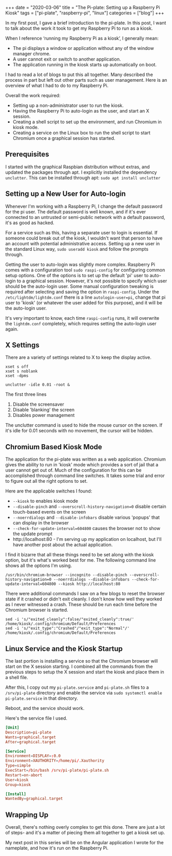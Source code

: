 +++ 
date = "2020-03-06"
title = "The Pi-plate: Setting up a Raspberry Pi Kiosk"
tags = ["pi-plate", "raspberry-pi", "linux"]
categories = ["blog"]
+++

In my first post, I gave a brief introduction to the pi-plate. In this post, I want to talk about the work it took to get my Raspberry Pi to run as a kiosk.

When I reference ‘running my Raspberry Pi as a kiosk’, I generally mean:
* The pi displays a window or application without any of the window manager chrome.
* A user cannot exit or switch to another application.
* The application running in the kiosk starts up automatically on boot.

I had to read a lot of blogs to put this all together. Many described the process in part but left out other parts such as user management. Here is an overview of what I had to do to my Raspberry Pi.

Overall the work required:
* Setting up a non-administrator user to run the kiosk.
* Having the Raspberry Pi to auto-login as the user, and start an X session.
* Creating a shell script to set up the environment, and run Chromium in kiosk mode.
* Creating a service on the Linux box to run the shell script to start Chromium once a graphical session has started.

## Prerequisites

I started with the graphical Raspbian distribution without extras, and updated the packages through apt.  I explicitly installed the dependency  ```unclutter```.  This can be installed through apt: ```sudo apt install unclutter```

## Setting up a New User for Auto-login

Whenever I'm working with a Raspberry Pi, I change the default password for the pi user.  The default password is well known, and if it's ever connected to an untrusted or semi-public network with a default password, it's as good as hacked.

For a service such as this, having a separate user to login is essential.  If someone could break out of the kiosk, I wouldn't want that person to have an account with potential administrative access. Setting up a new user in the standard Linux way, ```sudo useradd kiosk``` and follow the prompts through.

Getting the user to auto-login was slightly more complex.  Raspberry Pi comes with a configuration tool ```sudo raspi-config``` for configuring common setup options.  One of the options is to set up the default 'pi' user to auto-login to a graphical session.   However, it's not possible to specify which user should be the auto-login user.  Some manual configuration tweaking is required after selecting and saving the option in ```raspi-config```.  Under the ```/etc/lightdm/lightdm.conf``` there is a line ```autologin-user=pi```, change that pi user to 'kiosk' (or whatever the user added for this purpose), and it will be the auto-login user.

It's very important to know, each time ```raspi-config``` runs, it will overwrite the ```lightdm.conf``` completely, which requires setting the auto-login user again.

## X Settings

There are a variety of settings related to X to keep the display active.

```
xset s off
xset s noblank
xset -dpms

unclutter -idle 0.01 -root &
```
The first three lines 
1. Disable the screensaver
2. Disable 'blanking' the screen
3. Disables power management

The unclutter command is used to hide the mouse cursor on the screen.  If it's idle for 0.01 seconds with no movement, the cursor will be hidden.

## Chromium Based Kiosk Mode

The application for the pi-plate was written as a web application.  Chromium gives the ability to run in 'kiosk' mode which provides a sort of jail that a user cannot get out of.  Much of the configuration for this can be accomplished through command line switches. It takes some trial and error to figure out all the right options to set.

Here are the applicable switches I found:

* ```--kiosk``` to enables kiosk mode  
* ```--disable-pinch``` and ```--overscroll-history-navigation=0``` disable certain touch-based events on the screen
* ```--noerrdialogs``` and ```--disable-infobars``` disable various 'popups' that can display in the browser
* ```--check-for-update-interval=604800``` causes the browser not to show the update prompt
* http://localhost:80 - I'm serving up my application on localhost, but I'll have another post about the actual application.

I find it bizarre that all these things need to be set along with the kiosk option, but it's what's worked best for me.  The following command line shows all the options I'm using.

```
/usr/bin/chromium-browser --incognito --disable-pinch --overscroll-history-navigation=0 --noerrdialogs --disable-infobars --check-for-update-interval=604800 --kiosk http://localhost:80
```

There were additional commands I saw on a few blogs to reset the browser state if it crashed or didn't exit cleanly.  I don't know how well they worked as I never witnessed a crash.  These should be run each time before the Chromium browser is started.

```
sed -i 's/"exited_cleanly":false/"exited_cleanly":true/' /home/kiosk/.config/chromium/Default/Preferences
sed -i 's/"exit_type":"Crashed"/"exit_type":"Normal"/' /home/kiosk/.config/chromium/Default/Preferences
```

## Linux Service and the Kiosk Startup

The last portion is installing a service so that the Chromium browser will start on the X session starting.  I combined all the commands from the previous steps to setup the X session and start the kiosk and place them in a shell file.

After this, I copy out my ```pi-plate.service``` and ```pi-plate.sh``` files to a ```/srv/pi-plate``` directory and enable the service via ```sudo systemctl enable pi-plate.service``` in that directory.

Reboot, and the service should work.

Here's the service file I used.

```toml
[Unit]
Description=pi-plate
Wants=graphical.target
After=graphical.target

[Service]
Environment=DISPLAY=:0.0
Environment=XAUTHORITY=/home/pi/.Xauthority
Type=simple
ExecStart=/bin/bash /srv/pi-plate/pi-plate.sh
Restart=on-abort
User=kiosk
Group=kiosk

[Install]
WantedBy=graphical.target
```

## Wrapping Up

Overall, there's nothing overly complex to get this done.  There are just a lot of steps- and it's a matter of piecing them all together to get a kiosk set up.

My next post in this series will be on the Angular application I wrote for the nameplate, and how it's run on the Raspberry Pi.